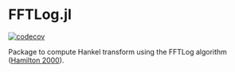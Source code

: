 # FFTLog.jl
[![codecov](https://codecov.io/gh/marcobonici/FFTLog.jl/branch/main/graph/badge.svg?token=RCMDNON0JD)](https://codecov.io/gh/marcobonici/FFTLog.jl)

Package to compute Hankel transform using the FFTLog algorithm ([Hamilton 2000](https://arxiv.org/abs/astro-ph/9905191)).
